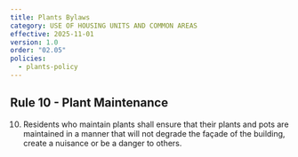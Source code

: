 ```yaml
---
title: Plants Bylaws
category: USE OF HOUSING UNITS AND COMMON AREAS
effective: 2025-11-01
version: 1.0
order: "02.05"
policies:
  - plants-policy
---
```


## Rule 10 - Plant Maintenance

10) Residents who maintain plants shall ensure that their plants and pots are maintained in a manner that will not degrade the façade of the building, create a nuisance or be a danger to others.
